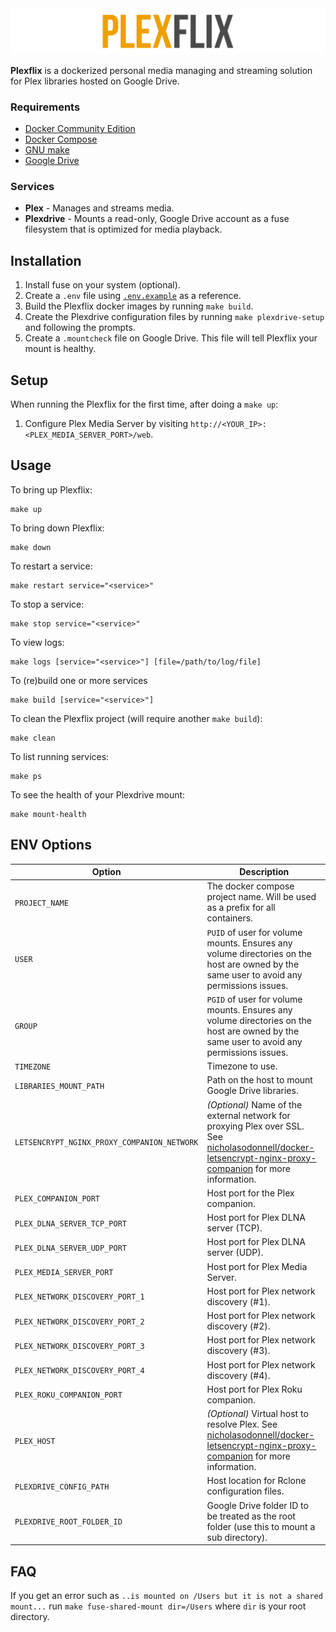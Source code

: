 <img src="logo/logo.png" />

**Plexflix** is a dockerized personal media managing and streaming solution for Plex libraries hosted on Google Drive.

### Requirements

- [Docker Community Edition](https://www.docker.com/community-edition)
- [Docker Compose](https://docs.docker.com/compose/)
- [GNU make](https://www.gnu.org/software/make/)
- [Google Drive](https://drive.google.com/)

### Services

- **Plex** - Manages and streams media.
- **Plexdrive** - Mounts a read-only, Google Drive account as a fuse filesystem that is optimized for media playback.

## Installation

1. Install fuse on your system (optional).
2. Create a `.env` file using [`.env.example`](.env.example) as a reference.
3. Build the Plexflix docker images by running `make build`.
4. Create the Plexdrive configuration files by running `make plexdrive-setup` and following the prompts.
5. Create a `.mountcheck` file on Google Drive. This file will tell Plexflix your mount is healthy.

## Setup

When running the Plexflix for the first time, after doing a `make up`:

1. Configure Plex Media Server by visiting `http://<YOUR_IP>:<PLEX_MEDIA_SERVER_PORT>/web`.

## Usage

To bring up Plexflix:

```
make up
```

To bring down Plexflix:

```
make down
```

To restart a service:

```
make restart service="<service>"
```

To stop a service:

```
make stop service="<service>"
```

To view logs:

```
make logs [service="<service>"] [file=/path/to/log/file]
```

To (re)build one or more services

```
make build [service="<service>"]
```

To clean the Plexflix project (will require another `make build`):

```
make clean
```

To list running services:

```
make ps
```

To see the health of your Plexdrive mount:

```
make mount-health
```

## ENV Options

| Option                                      | Description                                                                                                                                                                                                                               |
| ------------------------------------------- | ----------------------------------------------------------------------------------------------------------------------------------------------------------------------------------------------------------------------------------------- |
| `PROJECT_NAME`                              | The docker compose project name. Will be used as a prefix for all containers.                                                                                                                                                             |
| `USER`                                      | `PUID` of user for volume mounts. Ensures any volume directories on the host are owned by the same user to avoid any permissions issues.                                                                                                  |
| `GROUP`                                     | `PGID` of user for volume mounts. Ensures any volume directories on the host are owned by the same user to avoid any permissions issues.                                                                                                  |
| `TIMEZONE`                                  | Timezone to use.                                                                                                                                                                                                                          |
| `LIBRARIES_MOUNT_PATH`                      | Path on the host to mount Google Drive libraries.                                                                                                                                                                                         |
| `LETSENCRYPT_NGINX_PROXY_COMPANION_NETWORK` | _(Optional)_ Name of the external network for proxying Plex over SSL. See [nicholasodonnell/docker-letsencrypt-nginx-proxy-companion](https://github.com/nicholasodonnell/docker-letsencrypt-nginx-proxy-companion) for more information. |
| `PLEX_COMPANION_PORT`                       | Host port for the Plex companion.                                                                                                                                                                                                         |
| `PLEX_DLNA_SERVER_TCP_PORT`                 | Host port for Plex DLNA server (TCP).                                                                                                                                                                                                     |
| `PLEX_DLNA_SERVER_UDP_PORT`                 | Host port for Plex DLNA server (UDP).                                                                                                                                                                                                     |
| `PLEX_MEDIA_SERVER_PORT`                    | Host port for Plex Media Server.                                                                                                                                                                                                          |
| `PLEX_NETWORK_DISCOVERY_PORT_1`             | Host port for Plex network discovery (#1).                                                                                                                                                                                                |
| `PLEX_NETWORK_DISCOVERY_PORT_2`             | Host port for Plex network discovery (#2).                                                                                                                                                                                                |
| `PLEX_NETWORK_DISCOVERY_PORT_3`             | Host port for Plex network discovery (#3).                                                                                                                                                                                                |
| `PLEX_NETWORK_DISCOVERY_PORT_4`             | Host port for Plex network discovery (#4).                                                                                                                                                                                                |
| `PLEX_ROKU_COMPANION_PORT`                  | Host port for Plex Roku companion.                                                                                                                                                                                                        |
| `PLEX_HOST`                                 | _(Optional)_ Virtual host to resolve Plex. See [nicholasodonnell/docker-letsencrypt-nginx-proxy-companion](https://github.com/nicholasodonnell/docker-letsencrypt-nginx-proxy-companion) for more information.                            |
| `PLEXDRIVE_CONFIG_PATH`                     | Host location for Rclone configuration files.                                                                                                                                                                                             |
| `PLEXDRIVE_ROOT_FOLDER_ID`                  | Google Drive folder ID to be treated as the root folder (use this to mount a sub directory).                                                                                                                                              |

## FAQ

If you get an error such as `..is mounted on /Users but it is not a shared mount...` run `make fuse-shared-mount dir=/Users` where `dir` is your root directory.
